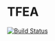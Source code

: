 # TFEA

[![Build Status](https://github.com/songhanzhang/TFEA.jl/actions/workflows/CI.yml/badge.svg?branch=main)](https://github.com/songhanzhang/TFEA.jl/actions/workflows/CI.yml?query=branch%3Amain)
